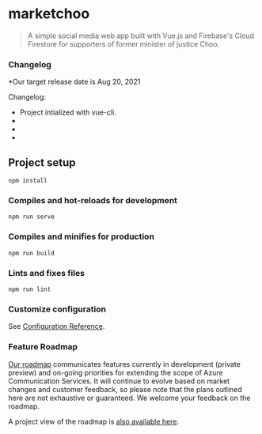 # marketchoo

> A simple social media web app built with Vue.js and Firebase's Cloud Firestore for supporters of former minister of justice Choo.

### Changelog
*Our target release date is Aug 20, 2021

Changelog:

* Project intialized with vue-cli.
*
*
*
## Project setup
```
npm install
```

### Compiles and hot-reloads for development
```
npm run serve
```

### Compiles and minifies for production
```
npm run build
```

### Lints and fixes files
```
npm run lint
```

### Customize configuration
See [Configuration Reference](https://cli.vuejs.org/config/).

### Feature Roadmap
[Our roadmap](roadmap.md) communicates features currently in development (private preview) and on-going priorities for extending the scope of Azure Communication Services. It will continue to evolve based on market changes and customer feedback, so please note that the plans outlined here are not exhaustive or guaranteed. We welcome your feedback on the roadmap.

A project view of the roadmap is [also available here](https://github.com/hyounoo/marketchoo/projects/1).